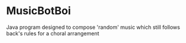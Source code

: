 # MusicBotBoi
Java program designed to compose 'random' music which still follows back's rules for a choral arrangement
